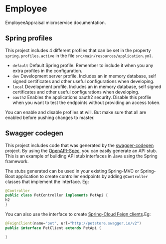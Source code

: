 
# Employee

EmployeeAppraisal microservice documentation.

## Spring profiles

This project includes 4 different profiles that can be set in the property `spring.profiles.active` in the file 
`src/main/resources/application.yml`.

- `default` Default Spring profile. Remember to include it when you any extra profiles in the configuration.
- `dev` Development server profile. Includes an in memory database, self signed certificates and other useful configurations 
when developing.
- `local` Development profile. Includes an in memory database, self signed certificates and other useful configurations 
when developing.
- `oauth2` Enables the applications oauth2 security. Disable this proflie when you want to test the endpoints without 
providing an access token.

You can enable and disable profiles at will. But make sure that all are enabled before pushing changes to master.

## Swagger codegen

This project includes code that was generated by the [swagger-codegen](https://github.com/swagger-api/swagger-codegen) project.
By using the [OpenAPI-Spec](https://github.com/swagger-api/swagger-core), you can easily generate an API stub.
This is an example of building API stub interfaces in Java using the Spring framework.

The stubs generated can be used in your existing Spring-MVC or Spring-Boot application to create controller endpoints
by adding ```@Controller``` classes that implement the interface. Eg:
```java
@Controller
public class PetController implements PetApi {
h2
}
```

You can also use the interface to create [Spring-Cloud Feign clients](http://projects.spring.io/spring-cloud/spring-cloud.html#spring-cloud-feign-inheritance).Eg:
```java
@FeignClient(name="pet", url="http://petstore.swagger.io/v2")
public interface PetClient extends PetApi {

}
```
